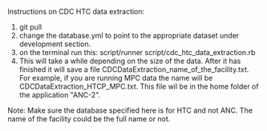 Instructions on CDC HTC data extraction:
1. git pull
2. change the database.yml to point to the appropriate dataset under development section.
4. on the terminal run this:
   script/runner script/cdc_htc_data_extraction.rb
5. This will take a while depending on the size of the data. After it has finished it will save a file CDCDataExtraction_name_of_the_facility.txt. For example, if you  are running MPC data the name will be CDCDataExtraction_HTCP_MPC.txt. This file wil be in the home folder of the application "ANC-2". 

Note: Make sure the database specified here is for HTC and not ANC. The name of the facility could be the full name or not.
